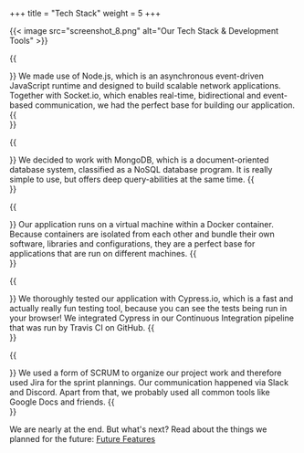 +++
title = "Tech Stack"
weight = 5
+++

{{< image src="screenshot_8.png" alt="Our Tech Stack & Development Tools" >}}

{{<section title="Node.js & Socket.io">}}
We made use of Node.js, which is an asynchronous event-driven JavaScript runtime and designed to build scalable network applications. Together with Socket.io, which enables real-time, bidirectional and event-based communication, we had the perfect base for building our application.
{{</section>}}

{{<section title="MongoDB">}}
We decided to work with MongoDB, which is a document-oriented database system, classified as a NoSQL database program. It is really simple to use, but offers deep query-abilities at the same time.
{{</section>}}

{{<section title="Docker">}}
Our application runs on a virtual machine within a Docker container. Because containers are isolated from each other and bundle their own software, libraries and configurations, they are a perfect base for applications that are run on different machines.
{{</section>}}

{{<section title="Testing & Continuous Integration">}}
We thoroughly tested our application with Cypress.io, which is a fast and actually really fun testing tool, because you can see the tests being run in your browser! We integrated Cypress in our Continuous Integration pipeline that was run by Travis CI on GitHub.
{{</section>}}

{{<section title="Communication & Sprint Planning">}}
We used a form of SCRUM to organize our project work and therefore used Jira for the sprint plannings. Our communication happened via Slack and Discord. Apart from that, we probably used all common tools like Google Docs and friends.
{{</section>}}

We are nearly at the end. But what's next? Read about the things we planned for the future:
[Future Features](../future-features/)
